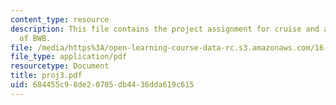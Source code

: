 ```yaml
---
content_type: resource
description: This file contains the project assignment for cruise and approach analysis
  of BWB.
file: /media/https%3A/open-learning-course-data-rc.s3.amazonaws.com/16-100-aerodynamics-fall-2005/684455c98de20705db4436dda619c615_proj3.pdf
file_type: application/pdf
resourcetype: Document
title: proj3.pdf
uid: 684455c9-8de2-0705-db44-36dda619c615
---
```

